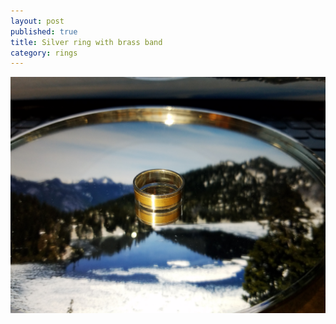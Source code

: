 ```yaml
---
layout: post
published: true
title: Silver ring with brass band
category: rings
---
```

![flat_silver_brass_8.jpg](/images/jewelry/rings/flat_silver_brass_8.jpg)

